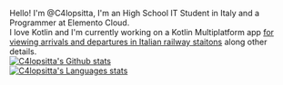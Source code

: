 Hello! I'm @C4lopsitta, I'm an High School IT Student in Italy and a Programmer at Elemento Cloud.<br/>
I love Kotlin and I'm currently working on a Kotlin Multiplatform app [for viewing arrivals and departures in Italian railway staitons](https://github.com/c4lopsitta/rfi-timetable-scraper) along other details.
<br />
<a href="https://github.com/anuraghazra/github-readme-stats">
  <img alt="C4lopsitta's Github stats" src="https://github-readme-stats.vercel.app/api?username=c4lopsitta&theme=rose_pine&show_icons=true&border_radius=16" />
</a>
<br>
<a href="https://github.com/anuraghazra/github-readme-stats">
  <img alt="C4lopsitta's Languages stats" src="https://github-readme-stats.vercel.app/api/top-langs/?username=c4lopsitta&size_weight=0.5&count_weight=0.5&theme=rose_pine&show_icons=true&border_radius=16" />
</a>
<br />
<!---
C4lopsitta/C4lopsitta is a ✨ special ✨ repository because its `README.md` (this file) appears on your GitHub profile.
You can click the Preview link to take a look at your changes.
--->
